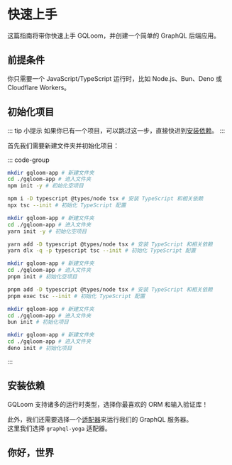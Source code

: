 <script setup>
import { Tabs } from "@/components/tabs.tsx"
</script>

# 快速上手

这篇指南将带你快速上手 GQLoom，并创建一个简单的 GraphQL 后端应用。

## 前提条件

你只需要一个 JavaScript/TypeScript 运行时，比如 Node.js、Bun、Deno 或 Cloudflare Workers。

## 初始化项目

::: tip 小提示
如果你已有一个项目，可以跳过这一步，直接快进到[安装依赖](#安装依赖)。
:::

首先我们需要新建文件夹并初始化项目：

::: code-group
```sh [npm]
mkdir gqloom-app # 新建文件夹
cd ./gqloom-app # 进入文件夹
npm init -y # 初始化空项目

npm i -D typescript @types/node tsx # 安装 TypeScript 和相关依赖
npx tsc --init # 初始化 TypeScript 配置
```

```sh [pnpm]
mkdir gqloom-app # 新建文件夹
cd ./gqloom-app # 进入文件夹
yarn init -y # 初始化空项目

yarn add -D typescript @types/node tsx # 安装 TypeScript 和相关依赖
yarn dlx -q -p typescript tsc --init # 初始化 TypeScript 配置
```

```sh [yarn]
mkdir gqloom-app # 新建文件夹
cd ./gqloom-app # 进入文件夹
pnpm init # 初始化空项目

pnpm add -D typescript @types/node tsx # 安装 TypeScript 和相关依赖
pnpm exec tsc --init # 初始化 TypeScript 配置
```

```sh [bun]
mkdir gqloom-app # 新建文件夹
cd ./gqloom-app # 进入文件夹
bun init # 初始化项目
```

```sh [deno]
mkdir gqloom-app # 新建文件夹
cd ./gqloom-app # 进入文件夹
deno init # 初始化项目
```
:::

## 安装依赖

GQLoom 支持诸多的运行时类型，选择你最喜欢的 ORM 和输入验证库！

<Tabs groupId="favorite-orm-and-validation-library">
<template #Valibot>

<!--@include: ../snippets/install-valibot.md-->

</template>
<template #Zod>

<!--@include: ../snippets/install-zod.md-->

</template>
<template #MikroORM>

<!--@include: ../snippets/install-mikro.md-->

</template>
<template #Drizzle>

<!--@include: ../snippets/install-drizzle.md-->

</template>
<template #Prisma>

<!--@include: ../snippets/install-prisma.md-->

</template>
<template #Yup>

<!--@include: ../snippets/install-yup.md-->

</template>
<template #JSON_Schema>

<!--@include: ../snippets/install-json-schema.md-->

</template>
<template #graphql.js>

::: code-group
```sh [npm]
npm i graphql @gqloom/core
```
```sh [pnpm]
pnpm add graphql @gqloom/core
```
```sh [yarn]
yarn add graphql @gqloom/core
```
```sh [bun]
bun add graphql @gqloom/core
```
```sh [deno]
deno add npm:graphql npm:@gqloom/core
```
:::

</template>
<template #TypeBox>

<!--@include: ../snippets/install-typebox.md-->

</template>
<template #ArkType>

::: code-group
```sh [npm]
npm i graphql @gqloom/core arktype @gqloom/json
```
```sh [pnpm]
pnpm add graphql @gqloom/core arktype @gqloom/json
```
```sh [yarn]
yarn add graphql @gqloom/core arktype @gqloom/json
```
```sh [bun]
bun add graphql @gqloom/core arktype @gqloom/json
```
```sh [deno]
deno add npm:graphql npm:@gqloom/core npm:arktype npm:@gqloom/json
```
:::

</template>
<template #Effect_Schema>

::: code-group
```sh [npm]
npm i graphql @gqloom/core effect @gqloom/json
```
```sh [pnpm]
pnpm add graphql @gqloom/core effect @gqloom/json
```
```sh [yarn]
yarn add graphql @gqloom/core effect @gqloom/json
```
```sh [bun]
bun add graphql @gqloom/core effect @gqloom/json
```
```sh [deno]
deno add npm:graphql npm:@gqloom/core npm:effect-schema npm:@gqloom/json
```
:::

</template>
</Tabs>

此外，我们还需要选择一个[适配器](./advanced/adapters)来运行我们的 GraphQL 服务器。  
这里我们选择 `graphql-yoga` 适配器。

<!--@include: ../snippets/install-yoga.md-->

## 你好，世界

<Tabs groupId="favorite-orm-and-validation-library">
<template #Valibot>

<<< @/snippets/code/hello-valibot.ts{ts twoslash}

</template>
<template #Zod>

<<< @/snippets/code/hello-zod.ts{ts twoslash}

</template>
<template #MikroORM>

在 GQLoom 中，使用 `MikroORM` 的最简单的方法是使用[解析器工厂](./schema/mikro-orm#解析器工厂)，  
只需要几行代码就可以创建包含完整增删改查功能的 GraphQL 应用：

<!--@include: @/snippets/home/mikro.md-->

我们也可以使用 `MikroORM` 的实体建构解析器：

<<< @/snippets/home/mikro/resolver.ts{ts twoslash}

</template>
<template #Drizzle>

在 GQLoom 中，使用 `Drizzle` 的最简单的方法是使用[解析器工厂](./schema/drizzle#解析器工厂)，  
只需要几行代码就可以创建包含完整增删改查功能的 GraphQL 应用：

<!--@include: @/snippets/home/drizzle.md-->

我们也可以使用 `Drizzle` 的表建构解析器：

<<< @/snippets/home/drizzle/resolver.ts{ts twoslash}

</template>
<template #Prisma>

在 GQLoom 中，使用 `Prisma` 的最简单的方法是使用[解析器工厂](./schema/prisma#解析器工厂)，  
只需要几行代码就可以创建包含完整增删改查功能的 GraphQL 应用：

<!--@include: @/snippets/home/prisma.md-->

我们也可以使用 `Prisma` 的模型建构解析器：

```ts
import { field, query, resolver } from "@gqloom/core"
import * as v from "valibot"
import { Post, User } from "./generated/gqloom"

export const userResolver = resolver.of(User, {
  user: query(User.nullable())
    .input({ id: v.number() })
    .resolve(({ id }) => {
      return db.user.findUnique({ where: { id } })
    }),

  posts: field(Post.list())
    .derivedFrom("id")
    .resolve(async (users) => {
      return (
        (await db.user.findUnique({ where: { id: users.id } }).posts()) ?? []
      )
    }),
})
```

</template>
<template #Yup>

<<< @/snippets/code/hello-yup.ts{ts twoslash}

</template>
<template #JSON_Schema>

<<< @/snippets/code/hello-json.ts{ts twoslash}

</template>
<template #graphql.js>

<<< @/snippets/code/hello-graphql-js.ts{ts twoslash}

</template>
<template #TypeBox>

<<< @/snippets/code/hello-typebox.ts{ts twoslash}

</template>
<template #ArkType>

<<< @/snippets/code/hello-arktype.ts{ts twoslash}

</template>
<template #Effect_Schema>

<<< @/snippets/code/hello-effect.ts{ts twoslash}

</template>
</Tabs>